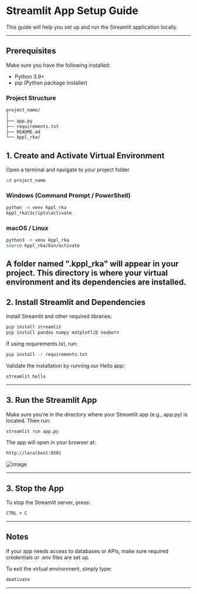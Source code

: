 # Streamlit App Setup Guide

This guide will help you set up and run the Streamlit application locally.

---

## Prerequisites

Make sure you have the following installed:

- Python 3.9+
- pip (Python package installer)

### Project Structure

```bash
project_name/
│
├── app.py
├── requirements.txt
├── README.md
└── kppl_rka/
```

## 1. Create and Activate Virtual Environment

Open a terminal and navigate to your project folder

```bash
cd project_name
```

### Windows (Command Prompt / PowerShell)

```bash
python -m venv kppl_rka
kppl_rka\Scripts\activate
```

### macOS / Linux

```bash
python3 -m venv kppl_rka
source kppl_rka/bin/activate
```

## A folder named ".kppl_rka" will appear in your project. This directory is where your virtual environment and its dependencies are installed.

## 2. Install Streamlit and Dependencies

Install Streamlit and other required libraries:

```bash
pip install streamlit
pip install pandas numpy matplotlib seaborn
```

If using requirements.txt, run:

```bash
pip install -r requirements.txt
```

Validate the installation by running our Hello app:

```bash
streamlit hello
```

---

## 3. Run the Streamlit App

Make sure you're in the directory where your Streamlit app (e.g., app.py) is located. Then run:

```bash
streamlit run app.py
```

The app will open in your browser at:

```bash
http://localhost:8501
```

![image](https://github.com/user-attachments/assets/c4ae211a-909b-4c9e-9159-df3345344688)


---

## 3. Stop the App

To stop the Streamlit server, press:

```bash
CTRL + C
```

---

## Notes

If your app needs access to databases or APIs, make sure required credentials or .env files are set up.

To exit the virtual environment, simply type:

```bash
deativate
```

---
